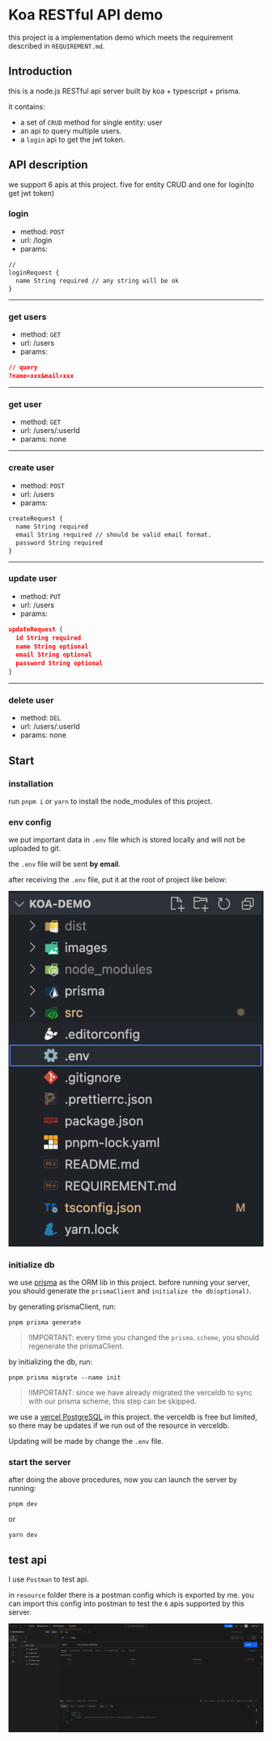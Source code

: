 # Koa RESTful API demo

this project is a implementation demo which meets the requirement described in `REQUIREMENT.md`.

## Introduction

this is a node.js RESTful api server built by koa + typescript + prisma.

it contains:

- a set of `CRUD` method for single entity: user
- an api to query multiple users.
- a `login` api to get the jwt token.

## API description

we support 6 apis at this project. five for entity CRUD and one for login(to get jwt token)

### login

- method: `POST`
- url: /login
- params:

```
//
loginRequest {
  name String required // any string will be ok
}
```

---

### get users

- method: `GET`
- url: /users
- params:

```json
// query
?name=xxx&mail=xxx
```

---

### get user

- method: `GET`
- url: /users/:userId
- params: none

---

### create user

- method: `POST`
- url: /users
- params:

```
createRequest {
  name String required
  email String required // should be valid email format.
  password String required
}
```

---

### update user

- method: `PUT`
- url: /users
- params:

```json
updateRequest {
  id String required
  name String optional
  email String optional
  password String optional
}
```

---

### delete user

- method: `DEL`
- url: /users/:userId
- params: none

## Start

### installation

run `pnpm i` or `yarn` to install the node_modules of this project.

### env config

we put important data in `.env` file which is stored locally and will not be uploaded to git.

the `.env` file will be sent **by email**.

after receiving the `.env` file, put it at the root of project like below:

![env](./images/1.png)

### initialize db

we use [prisma](https://www.prisma.io/docs/getting-started) as the ORM lib in this project. before running your server, you should generate the `prismaClient` and `initialize the db(optional)`.

by generating prismaClient, run:

```
pnpm prisma generate
```

> !IMPORTANT: every time you changed the `prisma.scheme`, you should regenerate the prismaClient.

by initializing the db, run:

```
pnpm prisma migrate --name init
```

> !IMPORTANT: since we have already migrated the verceldb to sync with our prisma scheme, this step can be skipped.

we use a [vercel PostgreSQL](https://vercel.com/dashboard/stores) in this project. the verceldb is free but limited, so there may be updates if we run out of the resource in verceldb.

Updating will be made by change the `.env` file.

### start the server

after doing the above procedures, now you can launch the server by running:

```
pnpm dev
```

or

```
yarn dev
```

## test api

I use `Postman` to test api.

in `resource` folder there is a postman config which is exported by me. you can import this config into postman to test the `6` apis supported by this server.

![postman](./images/2.png)
